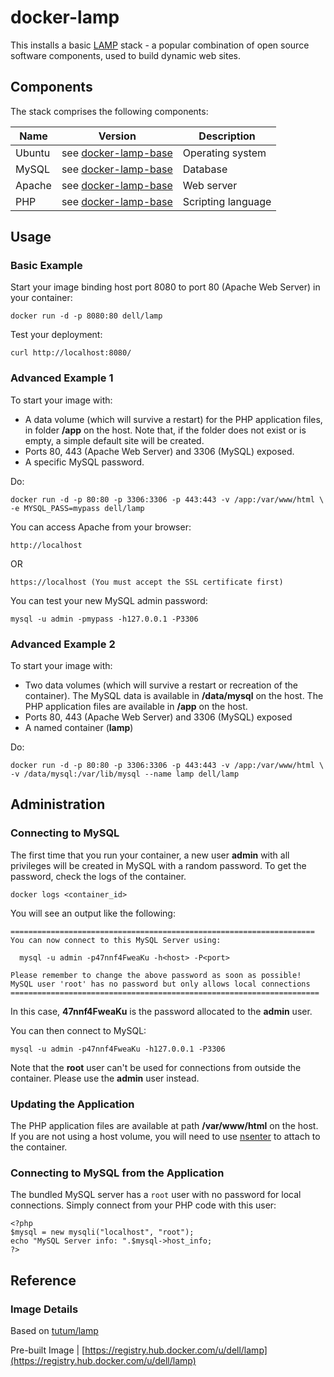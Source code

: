 # docker-lamp
This installs a basic [LAMP](http://en.wikipedia.org/wiki/LAMP_\(software_bundle\))
 stack - a popular combination of open source software components, used to build dynamic web sites.

## Components
The stack comprises the following components:

Name       | Version                   | Description
-----------|---------------------------|------------------------------
Ubuntu     | see [docker-lamp-base](https://github.com/dell-cloud-marketplace/docker-lamp-base)                    | Operating system
MySQL      | see [docker-lamp-base](https://github.com/dell-cloud-marketplace/docker-lamp-base)      | Database
Apache     | see [docker-lamp-base](https://github.com/dell-cloud-marketplace/docker-lamp-base)      | Web server
PHP        | see [docker-lamp-base](https://github.com/dell-cloud-marketplace/docker-lamp-base)      | Scripting language

## Usage

### Basic Example
Start your image binding host port 8080 to port 80 (Apache Web Server) in your container:

    docker run -d -p 8080:80 dell/lamp

Test your deployment:

    curl http://localhost:8080/


### Advanced Example 1
To start your image with:

 - A data volume (which will survive a restart) for the PHP application files, in folder **/app** on the host. Note that, if the folder does not exist or is empty, a simple default site will be created.
 - Ports 80, 443 (Apache Web Server) and 3306 (MySQL) exposed.
 - A specific MySQL password.

Do:

    docker run -d -p 80:80 -p 3306:3306 -p 443:443 -v /app:/var/www/html \
    -e MYSQL_PASS=mypass dell/lamp
    
You can access Apache from your browser:

    http://localhost
OR

    https://localhost (You must accept the SSL certificate first)

You can test your new MySQL admin password:

    mysql -u admin -pmypass -h127.0.0.1 -P3306

### Advanced Example 2
To start your image with:

 - Two data volumes (which will survive a restart or recreation of the container). The MySQL data is available in **/data/mysql** on the host. The PHP application files are available in **/app** on the host.
 - Ports 80, 443 (Apache Web Server) and 3306 (MySQL) exposed
 - A named container (**lamp**)

Do:

    docker run -d -p 80:80 -p 3306:3306 -p 443:443 -v /app:/var/www/html \
    -v /data/mysql:/var/lib/mysql --name lamp dell/lamp

## Administration

### Connecting to MySQL
The first time that you run your container, a new user **admin** with all privileges will be created in MySQL with a random password. To get the password, check the logs of the container. 

    docker logs <container_id>
   
You will see an output like the following:

    ====================================================================
    You can now connect to this MySQL Server using:

      mysql -u admin -p47nnf4FweaKu -h<host> -P<port>

    Please remember to change the above password as soon as possible!
    MySQL user 'root' has no password but only allows local connections
    =====================================================================

In this case, **47nnf4FweaKu** is the password allocated to the **admin** user.

You can then connect to MySQL:


    mysql -u admin -p47nnf4FweaKu -h127.0.0.1 -P3306


Note that the **root** user can't be used for connections from outside the container. Please use the **admin** user instead.

### Updating the Application
The PHP application files are available at path **/var/www/html** on the host. If you are not using a host volume, you will need to use [nsenter](http://jpetazzo.github.io/2014/03/23/lxc-attach-nsinit-nsenter-docker-0-9/) to attach to the container.

### Connecting to MySQL from the Application
The bundled MySQL server has a `root` user with no password for local connections. Simply connect from your
PHP code with this user:


    <?php
    $mysql = new mysqli("localhost", "root");
    echo "MySQL Server info: ".$mysql->host_info;
    ?>


## Reference

### Image Details

Based on  [tutum/lamp](https://github.com/tutumcloud/tutum-docker-lamp)

Pre-built Image   | [https://registry.hub.docker.com/u/dell/lamp](https://registry.hub.docker.com/u/dell/lamp) 
